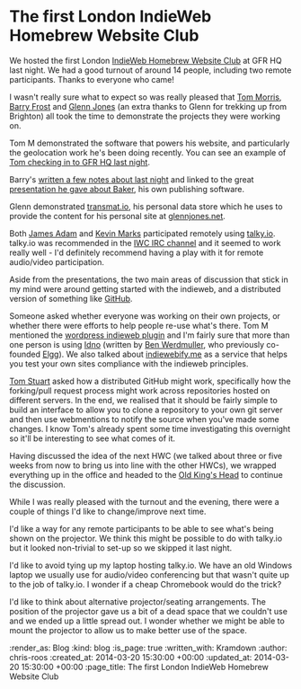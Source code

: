 The first London IndieWeb Homebrew Website Club
===============================================

We hosted the first London [IndieWeb Homebrew Website Club][] at GFR HQ last night. We had a good turnout of around 14 people, including two remote participants. Thanks to everyone who came!

I wasn't really sure what to expect so was really pleased that [Tom Morris][], [Barry Frost][] and [Glenn Jones][] (an extra thanks to Glenn for trekking up from Brighton) all took the time to demonstrate the projects they were working on.

Tom M demonstrated the software that powers his website, and particularly the geolocation work he's been doing recently. You can see an example of [Tom checking in to GFR HQ last night](http://tommorris.org/posts/8860).

Barry's [written a few notes about last night](http://barryfrost.com/posts/91) and linked to the great [presentation he gave about Baker](https://www.dropbox.com/s/9n2vuh26xcw4lb4/homebrew_baker_2014-03-19.pdf), his own publishing software.

Glenn demonstrated [transmat.io][], his personal data store which he uses to provide the content for his personal site at [glennjones.net](http://glennjones.net/).

Both [James Adam][] and [Kevin Marks][] participated remotely using [talky.io][]. talky.io was recommended in the [IWC IRC channel][] and it seemed to work really well - I'd definitely recommend having a play with it for remote audio/video participation.

Aside from the presentations, the two main areas of discussion that stick in my mind were around getting started with the indieweb, and a distributed version of something like [GitHub][].

Someone asked whether everyone was working on their own projects, or whether there were efforts to help people re-use what's there. Tom M mentioned the [wordpress indieweb plugin][] and I'm fairly sure that more than one person is using [Idno][] (written by [Ben Werdmuller][], who previously co-founded [Elgg][]). We also talked about [indiewebify.me][] as a service that helps you test your own sites compliance with the indieweb principles.

[Tom Stuart][] asked how a distributed GitHub might work, specifically how the forking/pull request process might work across repositories hosted on different servers. In the end, we realised that it should be fairly simple to build an interface to allow you to clone a repository to your own git server and then use webmentions to notify the source when you've made some changes. I know Tom's already spent some time investigating this overnight so it'll be interesting to see what comes of it.

Having discussed the idea of the next HWC (we talked about three or five weeks from now to bring us into line with the other HWCs), we wrapped everything up in the office and headed to the [Old King's Head][] to continue the discussion.

While I was really pleased with the turnout and the evening, there were a couple of things I'd like to change/improve next time.

I'd like a way for any remote participants to be able to see what's being shown on the projector. We think this might be possible to do with talky.io but it looked non-trivial to set-up so we skipped it last night.

I'd like to avoid tying up my laptop hosting talky.io. We have an old Windows laptop we usually use for audio/video conferencing but that wasn't quite up to the job of talky.io. I wonder if a cheap Chromebook would do the trick?

I'd like to think about alternative projector/seating arrangements. The position of the projector gave us a bit of a dead space that we couldn't use and we ended up a little spread out. I wonder whether we might be able to mount the projector to allow us to make better use of the space.

[Barry Frost]: http://barryfrost.com/
[Ben Werdmuller]: http://benwerd.com/
[Elgg]: http://elgg.org/
[GitHub]: https://github.com/
[Glenn Jones]: http://glennjones.net/
[Idno]: http://idno.co/
[IndieWeb Homebrew Website Club]: http://indiewebcamp.com/#Homebrew_Website_Club
[indiewebify.me]: http://indiewebify.me/
[IWC IRC channel]: http://indiewebcamp.com/discuss
[James Adam]: http://lazyatom.com/
[Kevin Marks]: http://www.kevinmarks.com/
[Old King's Head]: https://plus.google.com/111850739742439960461/about?gl=uk&hl=en
[talky.io]: https://talky.io/
[Tom Morris]: http://tommorris.org/
[Tom Stuart]: http://codon.com/
[transmat.io]: http://transmat.io/
[WordPress IndieWeb plugin]: https://github.com/indieweb/wordpress-indieweb

:render_as: Blog
:kind: blog
:is_page: true
:written_with: Kramdown
:author: chris-roos
:created_at: 2014-03-20 15:30:00 +00:00
:updated_at: 2014-03-20 15:30:00 +00:00
:page_title: The first London IndieWeb Homebrew Website Club
